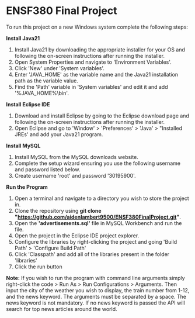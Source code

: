 # ENSF380 Final Project
To run this project on a new Windows system complete the following steps:

__Install Java21__ 
1. Install Java21 by downloading the appropriate installer for your OS and following the on-screen instructions after running the installer.
1. Open System Properties and navigate to 'Environment Variables'.
2. Click 'New' under 'System variables'.
3. Enter 'JAVA_HOME' as the variable name and the Java21 installation path as the variable value.
4. Find the 'Path' variable in 'System variables' and edit it and add '%JAVA_HOME%\bin'.

__Install Eclipse IDE__
1. Download and install Eclipse by going to the Eclipse download page and following the on-screen instructions after running the installer.
2. Open Eclipse and go to 'Window' > 'Preferences' > 'Java' > "Installed JREs' and add your Java21 program.
   
__Install MySQL__
1. Install MySQL from the MySQL downloads website.
2. Complete the setup wizard ensuring you use the following username and password listed below.
3. Create username 'root' and password '30195900'.

__Run the Program__
1. Open a terminal and navigate to a directory you wish to store the project in.
2. Clone the repository using __git clone "https://github.com/aidenlambert9500/ENSF380FinalProject.git"__.
4. Open the __'advertisements.sql'__ file in MySQL Workbench and run the file.
3. Open the project in the Eclipse IDE project explorer.
4. Configure the libraries by right-clicking the project and going 'Build Path' > 'Configure Build Path'
5. Click 'Classpath' and add all of the libraries present in the folder 'libraries'
6. Click the run button

__Note:__ If you wish to run the program with command line arguments simply right-click the code > Run As > Run Configurations > Arguments. Then input the city of the weather you wish to display, the train number from 1-12, and the news keyword. The arguments must be separated by a space. The news keyword is not mandatory. If no news keyword is passed the API will search for top news articles around the world.

   
